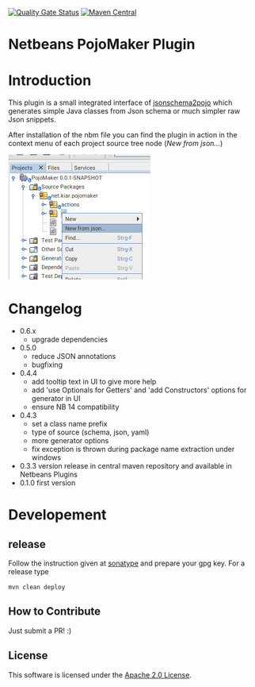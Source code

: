 [![Quality Gate Status](https://sonarcloud.io/api/project_badges/measure?project=ranSprd_netbeans-pojomaker&metric=alert_status)](https://sonarcloud.io/summary/new_code?id=ranSprd_netbeans-pojomaker)
[![Maven Central](https://img.shields.io/maven-central/v/io.github.ranSprd/netbeans-pojoMaker.svg?label=Maven%20Central)](https://central.sonatype.com/search?q=netbeans-pojoMaker&namespace=io.github.ranSprd)

Netbeans PojoMaker Plugin
=========================

# Introduction

This plugin is a small integrated interface of [jsonschema2pojo](https://www.jsonschema2pojo.org/) which generates simple 
Java classes from Json schema or much simpler raw Json snippets. 

After installation of the nbm file you can find the plugin in action in the context menu of each project source tree node (_New from json..._)

![Where can I find the Plugin](./assets/PojoMakerAction.png)


# Changelog

- 0.6.x 
    - upgrade dependencies
- 0.5.0 
    - reduce JSON annotations
    - bugfixing
- 0.4.4
    - add tooltip text in UI to give more help
    - add 'use Optionals for Getters' and 'add Constructors' options for generator in UI
    - ensure NB 14 compatibility
- 0.4.3
    - set a class name prefix
    - type of source (schema, json, yaml)
    - more generator options
    - fix exception is thrown during package name extraction under windows
- 0.3.3 version release in central maven repository and available in Netbeans Plugins
- 0.1.0 first version

# Developement

## release

Follow the instruction given at [sonatype](https://central.sonatype.org/publish/publish-maven/) 
and prepare your gpg key. For a release type

    mvn clean deploy

## How to Contribute

Just submit a PR! :)

## License

This software is licensed under the [Apache 2.0 License](LICENSE).
